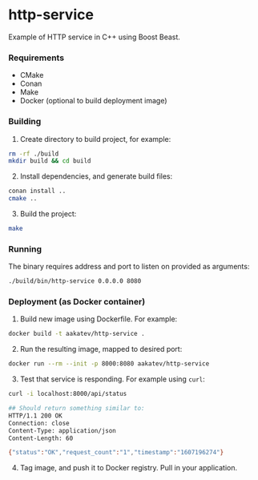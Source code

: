 # http-service

Example of HTTP service in C++ using Boost Beast.

### Requirements

- CMake
- Conan
- Make
- Docker (optional to build deployment image)

### Building

1. Create directory to build project, for example:

```bash
rm -rf ./build
mkdir build && cd build
```

2. Install dependencies, and generate build files:

```bash
conan install ..
cmake ..
```

3. Build the project:

```bash
make
```

### Running

The binary requires address and port to listen on provided as arguments:

```bash
./build/bin/http-service 0.0.0.0 8080
```

### Deployment (as Docker container)

1. Build new image using Dockerfile. For example:

```bash
docker build -t aakatev/http-service .
```

2. Run the resulting image, mapped to desired port:

```bash
docker run --rm --init -p 8000:8080 aakatev/http-service
```

3. Test that service is responding. For example using `curl`:

```bash
curl -i localhost:8000/api/status

## Should return something similar to:
HTTP/1.1 200 OK
Connection: close
Content-Type: application/json
Content-Length: 60

{"status":"OK","request_count":"1","timestamp":"1607196274"}
```

4. Tag image, and push it to Docker registry. Pull in your application.
